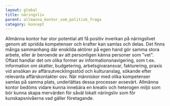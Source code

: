 ```yaml
---
layout: global
title: näringsliv
parent: allmanna_kontor_som_politisk_fraga
category: koncept
---
```


Allmänna kontor har stor potential att få positiv inverkan på näringslivet genom att spridda kompetenser och krafter kan samlas och delas. Det finns många sammanhang där enskilda aktörer på egen hand gör samma stora arbete, eller är beroende av att personligen känna personer som "vet". Oftast handlar det om olika former av informationsnavigering, som t.ex. information om skatter, budgetering, arbetsgivaransvar, fakturering, praxis vid ansökan av affärsutvecklingsstöd och kulturanslag, sökande efter relevanta affärskontakter osv. När människor med olika kompetenser samlas på samma plats, underlättas dessa processer avsevärt. Allmänna kontor bedöms vidare kunna innebära en kreativ och heterogen miljö som bör kunna skapa mervärden för såväl lokalt näringsliv som för kunskapsnivåerna vad gäller företagande.